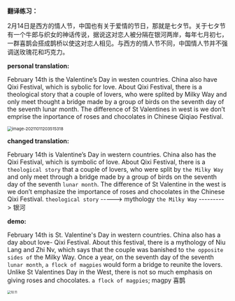 **翻译练习：**

2月14日是西方的情人节，中国也有关于爱情的节日，那就是七タ节。关于七タ节有一个牛郎与织女的神话传说，据说这对恋人被分隔在银河两岸，每年七月初七，一群喜鹊会搭成鹊桥以使这对恋人相见。与西方的情人节不同，中国情人节并不强调送玫瑰花和巧克力。

**personal translation:**

February 14th is the Valentine’s Day in westen countries. China also have Qixi Festival,  which is sybolic for love. About Qixi Festival, there is a theological story that a couple of lovers, who were splited by Milky Way and only meet thought a bridge made by a group of birds on the seventh day of the seventh lunar month. The difference of St Valentines in west is we don’t emprise the inportance of roses and chocolates in Chinese Qiqiao Festival.  

<img src="C:\Users\Lenovo\AppData\Roaming\Typora\typora-user-images\image-20211011203515318.png" alt="image-20211011203515318" style="zoom: 67%;" />

**changed translation:**

February 14th is Valentine’s Day in western countries. China also has the Qixi Festival, which is symbolic of love. About Qixi Festival, there is a `theological story` that a couple of lovers, who were split by `the Milky Way` and only meet through a bridge made by a group of birds on the seventh day of the seventh `lunar month`. The difference of St Valentine in the west is we don’t emphasize the importance of roses and chocolates in the Chinese Qixi Festival.
`theological story` -----> mythology
`the Milky Way` ---------> 银河

**demo:**

February 14th is St. Valentine's Day in western countries. China also has a day about love- Qixi Festival. About this festival, there is a mythology of Niu Lang and Zhi Nv, which says that the couple was banished to `the opposite sides of` the Milky Way. Once a year, on the seventh day of the seventh `lunar month`, `a flock of magpies` would form a bridge to reunite the lovers. Unlike St Valentines Day in the West, there is not so much emphasis on giving roses and chocolates.
`a flock of magpies`; magpy 喜鹊

<img src="C:\Users\Lenovo\Desktop\daily translation\10.11.jpg" alt="10.11" style="zoom:50%;" />
